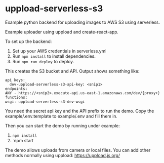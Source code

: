 uppload-serverless-s3
===

Example python backend for uploading images to AWS S3 using serverless.

Example uploader using uppload and create-react-app.

To set up the backend:

1. Set up your AWS credentials in serverless.yml
2. Run `npm install` to install dependencies.
3. Run `npm run deploy` to deploy.

This creates the S3 bucket and API. Output shows something like:

    api keys:
      dev-uppload-serverless-s3-api-key: <snip1>
    endpoints:
    ANY - https://<snip2>.execute-api.us-east-1.amazonaws.com/dev/{proxy+}
    functions:
    wsgi: uppload-serverless-s3-dev-wsgi

You need the secret api key and the API prefix to run the demo.
Copy the example/.env.template to example/.env and fill them in.

Then you can start the demo by running under example:

1. `npm install`
2. `npm start

The demo allows uploads from camera or local files.
You can add other methods normally using uppload:
https://uppload.js.org/
